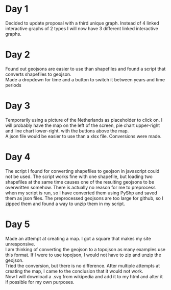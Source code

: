 # Day 1
Decided to update proposal with a third unique graph. Instead of 4 linked interactive graphs of 2 types I will now have 3 different linked interactive graphs.  

# Day 2
Found out geojsons are easier to use than shapefiles and found a script that converts shapefiles to geojson.  
Made a dropdown for time and a button to switch it between years and time periods

# Day 3
Temporarily using a picture of the Netherlands as placeholder to click on.
I will probably have the map on the left of the screen, pie chart upper-right and line chart lower-right. with the buttons above the map.  
A json file would be easier to use than a xlsx file. Conversions were made.

# Day 4
The script I found for converting shapefiles to geojson in javascript could not be used. The script works fine with one shapefile, but loading two shapefiles at the same time causes one of the resulting geojsons to be overwritten somehow. There is actually no reason for me to preprocess when my script is run, so I have converted them using PyShp and saved them as json files.
The preprocessed geojsons are too large for github, so I zipped them and found a way to unzip them in my script.

# Day 5
Made an attempt at creating a map. I got a square that makes my site unresponsive.  
I am thinking of converting the geojson to a topojson as many examples use this format. If I were to use topojson, I would not have to zip and unzip the geojson.  
Tried the conversion, but there is no difference. After multiple attempts at creating the map, I came to the conclusion that it would not work.  
Now I will download a .svg from wikipedia and add it to my html and alter it if possible for my own purposes.
